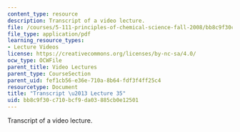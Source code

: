 ```yaml
---
content_type: resource
description: Transcript of a video lecture.
file: /courses/5-111-principles-of-chemical-science-fall-2008/bb8c9f30c710bcf9da03885cb0e12501_5-111F08-L35.pdf
file_type: application/pdf
learning_resource_types:
- Lecture Videos
license: https://creativecommons.org/licenses/by-nc-sa/4.0/
ocw_type: OCWFile
parent_title: Video Lectures
parent_type: CourseSection
parent_uid: fef1cb56-e36e-710a-8b64-fdf3f4ff25c4
resourcetype: Document
title: "Transcript \u2013 Lecture 35"
uid: bb8c9f30-c710-bcf9-da03-885cb0e12501
---
```

Transcript of a video lecture.